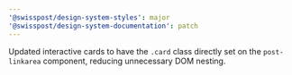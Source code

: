 ```yaml
---
'@swisspost/design-system-styles': major
'@swisspost/design-system-documentation': patch
---
```


Updated interactive cards to have the `.card` class directly set on the `post-linkarea` component, reducing unnecessary DOM nesting.
